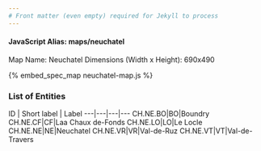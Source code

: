 ```yaml
---
# Front matter (even empty) required for Jekyll to process
---
```


#### JavaScript Alias: maps/neuchatel

Map Name: Neuchatel
Dimensions (Width x Height): 690x490



{% embed_spec_map neuchatel-map.js %}

### List of Entities

ID | Short label | Label
---|---|---|---
CH.NE.BO|BO|Boundry
CH.NE.CF|CF|Laa Chaux de-Fonds
CH.NE.LO|LO|Le Locle
CH.NE.NE|NE|Neuchatel
CH.NE.VR|VR|Val-de-Ruz
CH.NE.VT|VT|Val-de-Travers

